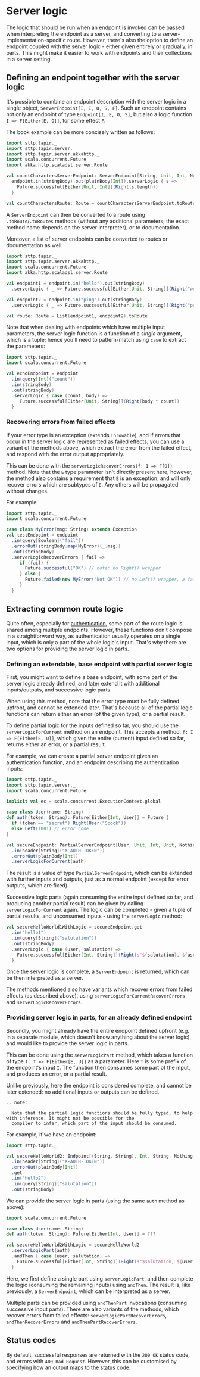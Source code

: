# Server logic

The logic that should be run when an endpoint is invoked can be passed when interpreting the endpoint as a server, and
converting to a server-implementation-specific route. However, there's also the option to define an endpoint
coupled with the server logic - either given entirely or gradually, in parts. This might make it easier to work with
endpoints and their collections in a server setting.

## Defining an endpoint together with the server logic

It's possible to combine an endpoint description with the server logic in a single object,
`ServerEndpoint[I, E, O, S, F]`. Such an endpoint contains not only an endpoint of type `Endpoint[I, E, O, S]`, but
also a logic function `I => F[Either[E, O]]`, for some effect `F`.

The book example can be more concisely written as follows:

```scala
import sttp.tapir._
import sttp.tapir.server._
import sttp.tapir.server.akkahttp._
import scala.concurrent.Future
import akka.http.scaladsl.server.Route

val countCharactersServerEndpoint: ServerEndpoint[String, Unit, Int, Nothing, Future] =
  endpoint.in(stringBody).out(plainBody[Int]).serverLogic { s =>
    Future.successful[Either[Unit, Int]](Right(s.length))
  }

val countCharactersRoute: Route = countCharactersServerEndpoint.toRoute
```

A `ServerEndpoint` can then be converted to a route using `.toRoute`/`.toRoutes` methods (without any additional
parameters; the exact method name depends on the server interpreter), or to documentation.

Moreover, a list of server endpoints can be converted to routes or documentation as well:

```scala
import sttp.tapir._
import sttp.tapir.server.akkahttp._
import scala.concurrent.Future
import akka.http.scaladsl.server.Route

val endpoint1 = endpoint.in("hello").out(stringBody)
  .serverLogic { _ => Future.successful[Either[Unit, String]](Right("world")) }

val endpoint2 = endpoint.in("ping").out(stringBody)
  .serverLogic { _ => Future.successful[Either[Unit, String]](Right("pong")) }

val route: Route = List(endpoint1, endpoint2).toRoute
```

Note that when dealing with endpoints which have multiple input parameters, the server logic function is a function
of a *single* argument, which is a tuple; hence you'll need to pattern-match using `case` to extract the parameters:

```scala
import sttp.tapir._
import scala.concurrent.Future

val echoEndpoint = endpoint
  .in(query[Int]("count"))
  .in(stringBody)
  .out(stringBody)
  .serverLogic { case (count, body) =>
     Future.successful[Either[Unit, String]](Right(body * count))
  }
```

### Recovering errors from failed effects

If your error type is an exception (extends `Throwable`), and if errors that occur in the server logic are represented
as failed effects, you can use a variant of the methods above, which extract the error from the failed effect, and
respond with the error output appropriately.

This can be done with the `serverLogicRecoverErrors(f: I => F[O])` method. Note that the `E` type parameter isn't
directly present here; however, the method also contains a requirement that `E` is an exception, and will only recover
errors which are subtypes of `E`. Any others will be propagated without changes.

For example:

```scala
import sttp.tapir._
import scala.concurrent.Future

case class MyError(msg: String) extends Exception
val testEndpoint = endpoint
  .in(query[Boolean]("fail"))
  .errorOut(stringBody.map(MyError)(_.msg))
  .out(stringBody)
  .serverLogicRecoverErrors { fail =>
     if (fail) {
       Future.successful("OK") // note: no Right() wrapper
     } else {
       Future.failed(new MyError("Not OK")) // no Left() wrapper, a failed future
     }
  }
```

## Extracting common route logic

Quite often, especially for [authentication](../endpoint/auth.md), some part of the route logic is shared among
multiple endpoints. However, these functions don't compose in a straightforward way, as authentication usually operates
on a single input, which is only a part of the whole logic's input. That's why there are two options for providing
the server logic in parts.

### Defining an extendable, base endpoint with partial server logic
 
First, you might want to define a base endpoint, with some part of the server logic already defined, and later
extend it with additional inputs/outputs, and successive logic parts.

When using this method, note that the error type must be fully defined upfront, and cannot be extended later. That's
because all of the partial logic functions can return either an error (of the given type), or a partial result.

To define partial logic for the inputs defined so far, you should use the `serverLogicForCurrent` method on an
endpoint. This accepts a method, `f: I => F[Either[E, U]]`, which given the entire (current) input defined so far,
returns either an error, or a partial result.

For example, we can create a partial server endpoint given an authentication function, and an endpoint describing
the authentication inputs:

```scala
import sttp.tapir._
import sttp.tapir.server._
import scala.concurrent.Future

implicit val ec = scala.concurrent.ExecutionContext.global

case class User(name: String)
def auth(token: String): Future[Either[Int, User]] = Future {
  if (token == "secret") Right(User("Spock"))
  else Left(1001) // error code
}

val secureEndpoint: PartialServerEndpoint[User, Unit, Int, Unit, Nothing, Future] = endpoint
  .in(header[String]("X-AUTH-TOKEN"))
  .errorOut(plainBody[Int])
  .serverLogicForCurrent(auth)
```

The result is a value of type `PartialServerEndpoint`, which can be extended with further inputs and outputs, just
as a normal endpoint (except for error outputs, which are fixed). 

Successive logic parts (again consuming the entire input defined so far, and producing another partial result) can
be given by calling `serverLogicForCurrent` again. The logic can be completed - given a tuple of partial results,
and unconsumed inputs - using the `serverLogic` method:

```scala
val secureHelloWorld1WithLogic = secureEndpoint.get
  .in("hello1")
  .in(query[String]("salutation"))
  .out(stringBody)
  .serverLogic { case (user, salutation) =>
    Future.successful[Either[Int, String]](Right(s"${salutation}, ${user.name}!"))
  }
```                    

Once the server logic is complete, a `ServerEndpoint` is returned, which can be then interpreted as a server.

The methods mentioned also have variants which recover errors from failed effects (as described above), using
`serverLogicForCurrentRecoverErrors` and `serverLogicRecoverErrors`.

### Providing server logic in parts, for an already defined endpoint

Secondly, you might already have the entire endpoint defined upfront (e.g. in a separate module, which
doesn't know anything about the server logic), and would like to provide the server logic in parts.

This can be done using the `serverLogicPart` method, which takes a function of type `f: T => F[Either[E, U]]` as
a parameter. Here `T` is some prefix of the endpoint's input `I`. The function then consumes some part of the input,
and produces an error, or a partial result.

Unlike previously, here the endpoint is considered complete, and cannot be later extended: no additional inputs
or outputs can be defined. 

```eval_rst
.. note::

  Note that the partial logic functions should be fully typed, to help with inference. It might not be possible for the
  compiler to infer, which part of the input should be consumed.
```

For example, if we have an endpoint:

```scala
import sttp.tapir._

val secureHelloWorld2: Endpoint[(String, String), Int, String, Nothing] = endpoint
  .in(header[String]("X-AUTH-TOKEN"))
  .errorOut(plainBody[Int])
  .get
  .in("hello2")
  .in(query[String]("salutation"))
  .out(stringBody)
```

We can provide the server logic in parts (using the same `auth` method as above):

```scala
import scala.concurrent.Future

case class User(name: String)
def auth(token: String): Future[Either[Int, User]] = ???

val secureHelloWorld2WithLogic = secureHelloWorld2
  .serverLogicPart(auth)
  .andThen { case (user, salutation) =>
    Future.successful[Either[Int, String]](Right(s"$salutation, ${user.name}!"))
  }
```
 
Here, we first define a single part using `serverLogicPart`, and then complete the logic (consuming the remaining 
inputs) using `andThen`. The result is, like previously, a `ServerEndpoint`, which can be interpreted as a server.

Multiple parts can be provided using `andThenPart` invocations (consuming successive input parts). There are also
variants of the methods, which recover errors from failed effects: `serverLogicPartRecoverErrors`, 
`andThenRecoverErrors` and `andThenPartRecoverErrors`.

## Status codes

By default, successful responses are returned with the `200 OK` status code, and errors with `400 Bad Request`. However,
this can be customised by specifying how an [output maps to the status code](../endpoint/statuscodes.md).
